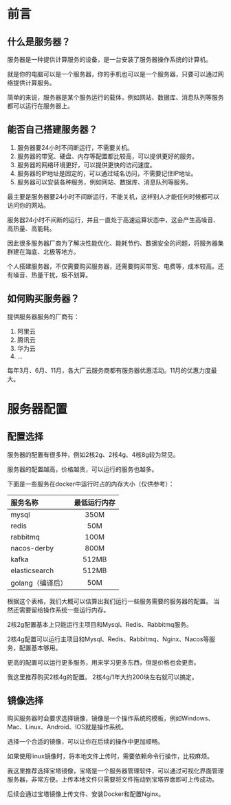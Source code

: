 
# 前言

## 什么是服务器？

服务器是一种提供计算服务的设备，是一台安装了服务器操作系统的计算机。

就是你的电脑可以是一个服务器，你的手机也可以是一个服务器，只要可以通过网络提供计算服务。

简单的来说，服务器是某个服务运行的载体，例如网站、数据库、消息队列等服务都可以运行在服务器上。

## 能否自己搭建服务器？

1. 服务器要24小时不间断运行，不需要关机。
2. 服务器的带宽、硬盘、内存等配置都比较高，可以提供更好的服务。
2. 服务器的网络环境更好，可以提供更快的访问速度。
3. 服务器的IP地址是固定的，可以通过域名访问，不需要记住IP地址。
4. 服务器可以安装各种服务，例如网站、数据库、消息队列等服务。

最主要是服务器要24小时不间断运行，不能关机，这样别人才能任何时候都可以访问你的网站。

服务器24小时不间断的运行，并且一直处于高速运算状态中，这会产生高噪音、高热量、高能耗。

因此很多服务器厂商为了解决性能优化、能耗节约、数据安全的问题，将服务器集群建在海底、北极等地方。

个人搭建服务器，不仅需要购买服务器，还需要购买带宽、电费等，成本较高。还有噪音、热量干扰，极不划算。

## 如何购买服务器？

提供服务器服务的厂商有：
1. 阿里云
2. 腾讯云
3. 华为云
4. ...


每年3月、6月、11月，各大厂云服务商都有服务器优惠活动。11月的优惠力度最大。


# 服务器配置

## 配置选择

服务器的配置有很多种，例如2核2g、2核4g、4核8g较为常见。

服务器的配置越高，价格越贵，可以运行的服务也越多。


下面是一些服务在docker中运行时占的内存大小（仅供参考）：

| 服务名称          | 最低运行内存 |
|:--------------|:------:|
| mysql         |  350M  |
| redis         |  50M   |
| rabbitmq      |  100M  |
| nacos-derby   |  800M  |
| kafka         | 512MB  |
| elasticsearch | 512MB  |
| golang（编译后）   |  50M   |  


根据这个表格，我们大概可以估算出我们运行一些服务需要的服务器的配置。
当然还需要留给操作系统一些运行内存。

2核2g配置基本上只能运行主项目和Mysql、Redis、Rabbitmq服务。 

2核4g配置可以运行主项目和Mysql、Redis、Rabbitmq、Nginx、Nacos等服务，配置基本够用。

更高的配置可以运行更多服务，用来学习更多东西，但是价格也会更贵。

我这里推荐购买2核4g的配置。 2核4g/1年大约200块左右就可以搞定。            

## 镜像选择
购买服务器时会要求选择镜像，镜像是一个操作系统的模板，例如Windows、Mac、Linux、Android、IOS就是操作系统。

选择一个合适的镜像，可以让你在后续的操作中更加顺畅。

如果使用linux镜像时，将本地文件上传时，需要依赖命令行操作，比较麻烦。

我这里推荐选择宝塔镜像，宝塔是一个服务器管理软件，可以通过可视化界面管理服务器，非常方便。上传本地文件只需要将文件拖动到宝塔界面即可上传成功。

后续会通过宝塔镜像上传文件、安装Docker和配置Nginx。
